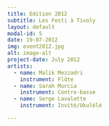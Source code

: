 ```yaml
---
title: Edition 2012
subtitle: Les Festi à Tivoly
layout: default
modal-id: 5
date: 19-07-2012
img: event2012.jpg
alt: image-alt
project-date: July 2012
artists:
  - name: Malik Mezzadri
    instrument: Flûte
  - name: Sarah Murcia
    instrument: Contre-basse
  - name: Serge Lavalette
    instrument: Invité/Ukulélé

---
```

